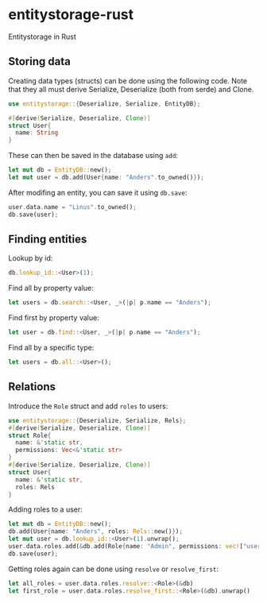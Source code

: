 # entitystorage-rust
Entitystorage in Rust

## Storing data

Creating data types (structs) can be done using the following code. Note that they all must derive Serialize, Deserialize (both from serde) and Clone.

```rust
use entitystorage::{Deserialize, Serialize, EntityDB};

#[derive(Serialize, Deserialize, Clone)]
struct User{
  name: String
}
```

These can then be saved in the database using `add`:

```rust
let mut db = EntityDB::new();
let mut user = db.add(User{name: "Anders".to_owned()});
```

After modifing an entity, you can save it using `db.save`:

```rust
user.data.name = "Linus".to_owned();
db.save(user);
```

## Finding entities

Lookup by id:
```rust
db.lookup_id::<User>(1);
```

Find all by property value:
```rust
let users = db.search::<User, _>(|p| p.name == "Anders");
```

Find first by property value:
```rust
let user = db.find::<User, _>(|p| p.name == "Anders");
```

Find all by a specific type:
```rust
let users = db.all::<User>();
```

## Relations

Introduce the `Role` struct and add `roles` to users:
```rust
use entitystorage::{Deserialize, Serialize, Rels};
#[derive(Serialize, Deserialize, Clone)]
struct Role{
  name: &'static str,
  permissions: Vec<&'static str>
}
#[derive(Serialize, Deserialize, Clone)]
struct User{
  name: &'static str,
  roles: Rels
}
```

Adding roles to a user:
```rust
let mut db = EntityDB::new();
db.add(User{name: "Anders", roles: Rels::new()});
let mut user = db.lookup_id::<User>(1).unwrap();
user.data.roles.add(&db.add(Role{name: "Admin", permissions: vec!["user.add", "user.delete"]}));
db.save(user);
```

Getting roles again can be done using `resolve` or `resolve_first`:

```rust
let all_roles = user.data.roles.resolve::<Role>(&db)
let first_role = user.data.roles.resolve_first::<Role>(&db).unwrap()
```
